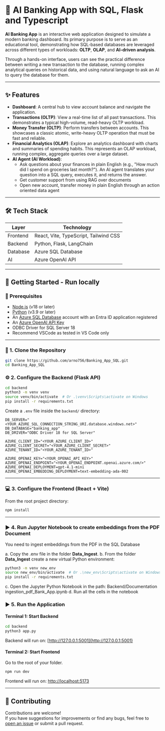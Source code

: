 # 🏦  AI Banking App with SQL, Flask and Typescript

**AI Banking App** is an interactive web application designed to simulate a modern banking dashboard. Its primary purpose is to serve as an educational tool, demonstrating how SQL-based databases are leveraged across different types of workloads: **OLTP**, **OLAP**, and **AI-driven analysis**.

Through a hands-on interface, users can see the practical difference between writing a new transaction to the database, running complex analytical queries on historical data, and using natural language to ask an AI to query the database for them.

---

## ✨ Features

- **Dashboard**: A central hub to view account balance and navigate the application.
- **Transactions (OLTP)**: View a real-time list of all past transactions. This demonstrates a typical high-volume, read-heavy OLTP workload.
- **Money Transfer (OLTP)**: Perform transfers between accounts. This showcases a classic atomic, write-heavy OLTP operation that must be fast and reliable.
- **Financial Analytics (OLAP)**: Explore an analytics dashboard with charts and summaries of spending habits. This represents an OLAP workload, running complex, aggregate queries over a large dataset.
- **AI Agent (AI Workload)**: 
    - Ask questions about your finances in plain English (e.g., "How much did I spend on groceries last month?"). An AI agent translates your question into a SQL query, executes it, and returns the answer.
    - Get customer support from using RAG over documents
    - Open new account, transfer money in plain English through an action oriented data agent

---

## 🛠️ Tech Stack

| Layer    | Technology                            |
| -------- | ------------------------------------- |
| Frontend | React, Vite, TypeScript, Tailwind CSS |
| Backend  | Python, Flask, LangChain              |
| Database | Azure SQL Database                    |
| AI       | Azure OpenAI API                      |

---

## 🚀 Getting Started - Run locally

### 🔧 Prerequisites

- [Node.js](https://nodejs.org/) (v18 or later)
- [Python](https://www.python.org/) (v3.9 or later)
- An [Azure SQL Database](https://azure.microsoft.com/en-us/services/sql-database/) account with an Entra ID application registered
- An [Azure OpenAI API Key](https://azure.microsoft.com/en-us/products/ai-services/openai-service)
- ODBC Driver for SQL Server 18
- Recommend VSCode as tested in VS Code only

---

### 📅 1. Clone the Repository

```bash
git clone https://github.com/arno756/Banking_App_SQL.git
cd Banking_App_SQL
```


### ⚙️ 2. Configure the Backend (Flask API)

```bash
cd backend
python3 -m venv venv
source venv/bin/activate  # Or .\venv\Scripts\activate on Windows
pip install -r requirements.txt
```

Create a `.env` file inside the `backend/` directory:

```env
DB_SERVER="<YOUR_AZURE_SQL_CONNECTION_STRING_URI.database.windows.net>"
DB_DATABASE="banking_app"
DB_DRIVER="ODBC Driver 18 for SQL Server"

AZURE_CLIENT_ID="<YOUR_AZURE_CLIENT_ID>"
AZURE_CLIENT_SECRET="<YOUR_AZURE_CLIENT_SECRET>"
AZURE_TENANT_ID="<YOUR_AZURE_TENANT_ID>"

AZURE_OPENAI_KEY="<YOUR_OPENAI_API_KEY>"
AZURE_OPENAI_ENDPOINT="<YOUR_OPENAI_ENDPOINT.openai.azure.com/>"
AZURE_OPENAI_DEPLOYMENT=gpt-4.1-mini
AZURE_OPENAI_EMBEDDING_DEPLOYMENT=text-embedding-ada-002

```

---

### 💻 3. Configure the Frontend (React + Vite)

From the root project directory:

```bash
npm install
```

---

### ▶️ 4. Run Jupyter Notebook to create embeddings from the PDF Document

You need to ingest embeddings from the PDF in the SQL Database

a. Copy the .env file in the folder **Data_Ingest**.
b. From the folder **Data_Ingest** create a new virtual Python environment:

```bash
python3 -m venv new_env
source new_env/bin/activate  # Or .\new_env\Scripts\activate on Windows
pip install -r requirements.txt
```

c. Open the Jupyter Python Notebook in the path: Backend/Documentation ingestion_pdf_Bank_App.ipynb
d. Run all the cells in the notebook

### ▶️ 5. Run the Application

#### Terminal 1: Start Backend

```bash
cd backend
python3 app.py
```

Backend will run on: [http://127.0.0.1:5001](http://127.0.0.1:5001)

#### Terminal 2: Start Frontend

Go to the root of your folder.

```bash
npm run dev
```

Frontend will run on: [http://localhost:5173](http://localhost:5173)

---

## 🤝 Contributing

Contributions are welcome!\
If you have suggestions for improvements or find any bugs, feel free to [open an issue](https://github.com/Banking_App_SQL/issues) or submit a pull request.
